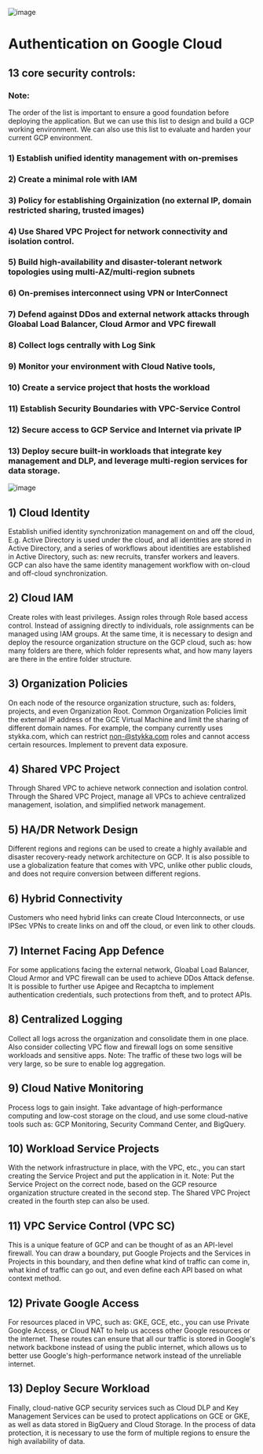 ![image](https://user-images.githubusercontent.com/101533381/187448628-441cb804-1fc2-4536-9561-6baeccdedd00.png)

# Authentication on Google Cloud

## 13 core security controls:
### Note: 
The order of the list is important to ensure a good foundation before deploying the application. 
But we can use this list to design and build a GCP working environment. 
We can also use this list to evaluate and harden your current GCP environment.

### 1) Establish unified identity management with on-premises
### 2) Create a minimal role with IAM
### 3) Policy for establishing Orgainization (no external IP, domain restricted sharing, trusted images)
### 4) Use Shared VPC Project for network connectivity and isolation control.
### 5) Build high-availability and disaster-tolerant network topologies using multi-AZ/multi-region subnets
### 6) On-premises interconnect using VPN or InterConnect
### 7) Defend against DDos and external network attacks through Gloabal Load Balancer, Cloud Armor and VPC firewall
### 8) Collect logs centrally with Log Sink
### 9) Monitor your environment with Cloud Native tools,
### 10) Create a service project that hosts the workload
### 11) Establish Security Boundaries with VPC-Service Control
### 12) Secure access to GCP Service and Internet via private IP
### 13) Deploy secure built-in workloads that integrate key management and DLP, and leverage multi-region services for data storage.

![image](https://user-images.githubusercontent.com/101533381/187407676-09046b7d-367c-4ff9-9c3f-3603af4d6121.png)


## 1) Cloud Identity
Establish unified identity synchronization management on and off the cloud,
E.g. Active Directory is used under the cloud, and all identities are stored in Active Directory, and a series of workflows about identities are established in Active Directory, such as: new recruits, transfer workers and leavers. 
GCP can also have the same identity management workflow with on-cloud and off-cloud synchronization.

## 2) Cloud IAM
Create roles with least privileges.
Assign roles through Role based access control.
Instead of assigning directly to individuals, role assignments can be managed using IAM groups.
At the same time, it is necessary to design and deploy the resource organization structure on the GCP cloud, such as: how many folders are there, which folder represents what, and how many layers are there in the entire folder structure.

## 3) Organization Policies
On each node of the resource organization structure, such as: folders, projects, and even Organization Root. Common Organization Policies limit the external IP address of the GCE Virtual Machine and limit the sharing of different domain names. For example, the company currently uses stykka.com, which can restrict non-@stykka.com roles and cannot access certain resources. Implement to prevent data exposure.

## 4) Shared VPC Project
Through Shared VPC to achieve network connection and isolation control. Through the Shared VPC Project, manage all VPCs to achieve centralized management, isolation, and simplified network management.

## 5) HA/DR Network Design
Different regions and regions can be used to create a highly available and disaster recovery-ready network architecture on GCP. It is also possible to use a globalization feature that comes with VPC, unlike other public clouds, and does not require conversion between different regions.

## 6) Hybrid Connectivity
Customers who need hybrid links can create Cloud Interconnects, or use IPSec VPNs to create links on and off the cloud, or even link to other clouds.

## 7) Internet Facing App Defence
For some applications facing the external network, Gloabal Load Balancer, Cloud Armor and VPC firewall can be used to achieve DDos Attack defense. It is possible to further use Apigee and Recaptcha to implement authentication credentials, such protections from theft, and to protect APIs.

## 8) Centralized Logging
Collect all logs across the organization and consolidate them in one place. Also consider collecting VPC flow and firewall logs on some sensitive workloads and sensitive apps. Note: The traffic of these two logs will be very large, so be sure to enable log aggregation.

## 9) Cloud Native Monitoring
Process logs to gain insight. Take advantage of high-performance computing and low-cost storage on the cloud, and use some cloud-native tools such as: GCP Monitoring, Security Command Center, and BigQuery.

## 10) Workload Service Projects
With the network infrastructure in place, with the VPC, etc., you can start creating the Service Project and put the application in it. Note: Put the Service Project on the correct node, based on the GCP resource organization structure created in the second step. The Shared VPC Project created in the fourth step can also be used.

## 11) VPC Service Control (VPC SC)
This is a unique feature of GCP and can be thought of as an API-level firewall. You can draw a boundary, put Google Projects and the Services in Projects in this boundary, and then define what kind of traffic can come in, what kind of traffic can go out, and even define each API based on what context method.

## 12) Private Google Access
For resources placed in VPC, such as: GKE, GCE, etc., you can use Private Google Access, or Cloud NAT to help us access other Google resources or the internet. These routes can ensure that all our traffic is stored in Google's network backbone instead of using the public internet, which allows us to better use Google's high-performance network instead of the unreliable internet.

## 13) Deploy Secure Workload
Finally, cloud-native GCP security services such as Cloud DLP and Key Management Services can be used to protect applications on GCE or GKE, as well as data stored in BigQuery and Cloud Storage. In the process of data protection, it is necessary to use the form of multiple regions to ensure the high availability of data.
